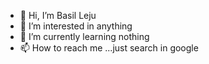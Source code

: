- 👋 Hi, I’m Basil Leju
- 👀 I’m interested in anything
- 🌱 I’m currently learning nothing
- 📫 How to reach me ...just search in google

<!---
basmak3r/basmak3r is a ✨ special ✨ repository because its `README.md` (this file) appears on your GitHub profile.
You can click the Preview link to take a look at your changes.
--->
